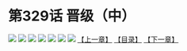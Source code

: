 # 第329话 晋级（中）
![](https://mhpic.xiaomingtaiji.net/comic/D/斗破苍穹拆分版/329话/1.jpg-zymk.middle.webp)
![](https://mhpic.xiaomingtaiji.net/comic/D/斗破苍穹拆分版/329话/2.jpg-zymk.middle.webp)
![](https://mhpic.xiaomingtaiji.net/comic/D/斗破苍穹拆分版/329话/3.jpg-zymk.middle.webp)
![](https://mhpic.xiaomingtaiji.net/comic/D/斗破苍穹拆分版/329话/4.jpg-zymk.middle.webp)
![](https://mhpic.xiaomingtaiji.net/comic/D/斗破苍穹拆分版/329话/5.jpg-zymk.middle.webp)
![](https://mhpic.xiaomingtaiji.net/comic/D/斗破苍穹拆分版/329话/6.jpg-zymk.middle.webp)
![](https://mhpic.xiaomingtaiji.net/comic/D/斗破苍穹拆分版/329话/7.jpg-zymk.middle.webp)
[【上一章】](./328.md)
[【目录】](./README.md)
[【下一章】](./330.md)
